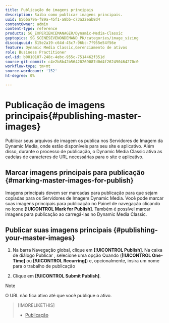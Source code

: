 ```yaml
---
title: Publicação de imagens principais
description: Saiba como publicar imagens principais.
uuid: b56ba79a-f89a-45f1-a8bb-c73a22eab8d4
contentOwner: admin
content-type: reference
products: SG_EXPERIENCEMANAGER/Dynamic-Media-Classic
geptopics: SG_SCENESEVENONDEMAND_PK/categories/image_sizing
discoiquuid: 815e2a19-c64d-45c7-96bc-7f955e54f56e
feature: Dynamic Media Classic,Gerenciamento de ativos
role: Business Practitioner
exl-id: b0010107-248c-4ebc-955c-7514462f351d
source-git-commit: c4e2b8b42b56420269087d0d4f262490464270c0
workflow-type: tm+mt
source-wordcount: '152'
ht-degree: 0%

---
```


# Publicação de imagens principais{#publishing-master-images}

Publicar seus arquivos de imagem os publica nos Servidores de Imagem da Dynamic Media, onde estão disponíveis para seu site e aplicativo. Além disso, durante o processo de publicação, o Dynamic Media Classic ativa as cadeias de caracteres de URL necessárias para o site e aplicativo.

## Marcar imagens principais para publicação {#marking-master-images-for-publish}

Imagens principais devem ser marcadas para publicação para que sejam copiadas para os Servidores de Imagem Dynamic Media. Você pode marcar suas imagens principais para publicação no Painel de navegação clicando no ícone **[!UICONTROL Mark for Publish]**. Também é possível marcar imagens para publicação ao carregá-las no Dynamic Media Classic.

## Publicar suas imagens principais {#publishing-your-master-images}

1. Na barra Navegação global, clique em **[!UICONTROL Publish]**. Na caixa de diálogo Publicar , selecione uma opção Quando (**[!UICONTROL One-Time]** ou **[!UICONTROL Recurring]**) e, opcionalmente, insira um nome para o trabalho de publicação

1. Clique em **[!UICONTROL Submit Publish]**.

>[!NOTE]
>
>O URL não fica ativo até que você publique o ativo.

>[!MORELIKETHIS]
>
>* [Publicação](publishing-files.md#publishing_files)

